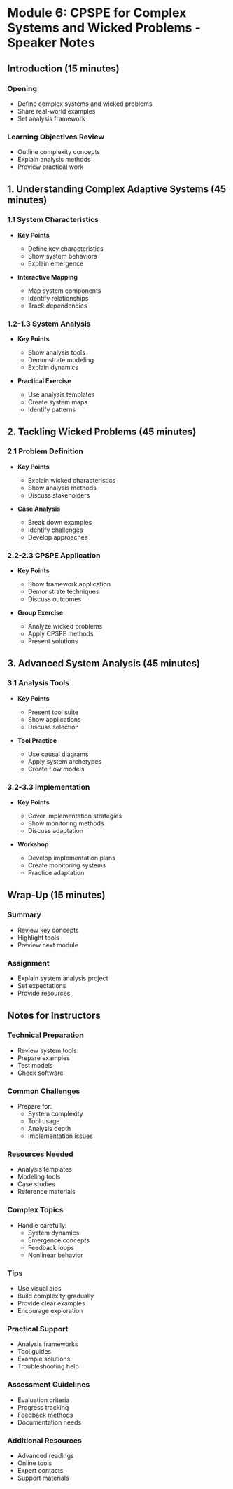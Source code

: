 # Module 6: CPSPE for Complex Systems and Wicked Problems - Speaker Notes

## Introduction (15 minutes)

### Opening
- Define complex systems and wicked problems
- Share real-world examples
- Set analysis framework

### Learning Objectives Review
- Outline complexity concepts
- Explain analysis methods
- Preview practical work

## 1. Understanding Complex Adaptive Systems (45 minutes)

### 1.1 System Characteristics
- **Key Points**
  - Define key characteristics
  - Show system behaviors
  - Explain emergence
  
- **Interactive Mapping**
  - Map system components
  - Identify relationships
  - Track dependencies

### 1.2-1.3 System Analysis
- **Key Points**
  - Show analysis tools
  - Demonstrate modeling
  - Explain dynamics
  
- **Practical Exercise**
  - Use analysis templates
  - Create system maps
  - Identify patterns

## 2. Tackling Wicked Problems (45 minutes)

### 2.1 Problem Definition
- **Key Points**
  - Explain wicked characteristics
  - Show analysis methods
  - Discuss stakeholders
  
- **Case Analysis**
  - Break down examples
  - Identify challenges
  - Develop approaches

### 2.2-2.3 CPSPE Application
- **Key Points**
  - Show framework application
  - Demonstrate techniques
  - Discuss outcomes
  
- **Group Exercise**
  - Analyze wicked problems
  - Apply CPSPE methods
  - Present solutions

## 3. Advanced System Analysis (45 minutes)

### 3.1 Analysis Tools
- **Key Points**
  - Present tool suite
  - Show applications
  - Discuss selection
  
- **Tool Practice**
  - Use causal diagrams
  - Apply system archetypes
  - Create flow models

### 3.2-3.3 Implementation
- **Key Points**
  - Cover implementation strategies
  - Show monitoring methods
  - Discuss adaptation
  
- **Workshop**
  - Develop implementation plans
  - Create monitoring systems
  - Practice adaptation

## Wrap-Up (15 minutes)

### Summary
- Review key concepts
- Highlight tools
- Preview next module

### Assignment
- Explain system analysis project
- Set expectations
- Provide resources

## Notes for Instructors

### Technical Preparation
- Review system tools
- Prepare examples
- Test models
- Check software

### Common Challenges
- Prepare for:
  - System complexity
  - Tool usage
  - Analysis depth
  - Implementation issues

### Resources Needed
- Analysis templates
- Modeling tools
- Case studies
- Reference materials

### Complex Topics
- Handle carefully:
  - System dynamics
  - Emergence concepts
  - Feedback loops
  - Nonlinear behavior

### Tips
- Use visual aids
- Build complexity gradually
- Provide clear examples
- Encourage exploration

### Practical Support
- Analysis frameworks
- Tool guides
- Example solutions
- Troubleshooting help

### Assessment Guidelines
- Evaluation criteria
- Progress tracking
- Feedback methods
- Documentation needs

### Additional Resources
- Advanced readings
- Online tools
- Expert contacts
- Support materials 